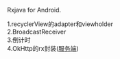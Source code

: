 Rxjava for Android.

1.recyclerView的adapter和viewholder  
2.BroadcastReceiver  
3.倒计时  
4.OkHttp的rx封装([服务端](https://github.com/purple09/server))